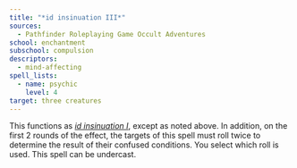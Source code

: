 ```yaml
---
title: "*id insinuation III*"
sources:
  - Pathfinder Roleplaying Game Occult Adventures
school: enchantment
subschool: compulsion
descriptors:
  - mind-affecting
spell_lists:
  - name: psychic
    level: 4
target: three creatures
---
```


This functions as [*id insinuation I*](/spells/id-insinuation-i/), except as noted above. In addition, on the first 2 rounds of the effect, the targets of this spell must roll twice to determine the result of their confused conditions. You select which roll is used. This spell can be undercast.
